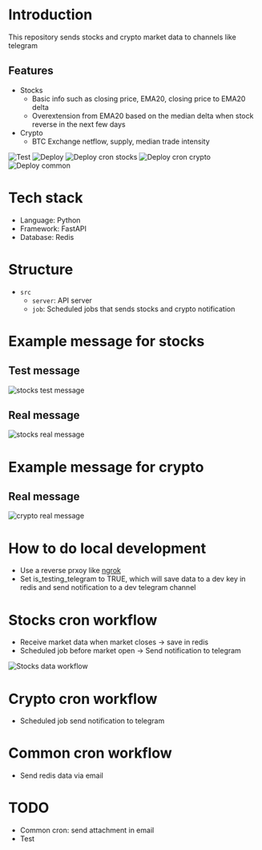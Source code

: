 # Introduction
This repository sends stocks and crypto market data to channels like telegram

## Features
* Stocks
  * Basic info such as closing price, EMA20, closing price to EMA20 delta
  * Overextension from EMA20 based on the median delta when stock reverse in the next few days
* Crypto
  * BTC Exchange netflow, supply, median trade intensity

![Test](https://github.com/hanchiang/market-data-notification/actions/workflows/test.yml/badge.svg)
![Deploy](https://github.com/hanchiang/market-data-notification/actions/workflows/deploy.yml/badge.svg)
![Deploy cron stocks](https://github.com/hanchiang/market-data-notification/actions/workflows/deploy-cron-stocks.yml/badge.svg)
![Deploy cron crypto](https://github.com/hanchiang/market-data-notification/actions/workflows/deploy-cron-crypto.yml/badge.svg)
![Deploy common](https://github.com/hanchiang/market-data-notification/actions/workflows/deploy-common-cron.yml/badge.svg)

# Tech stack
* Language: Python
* Framework: FastAPI
* Database: Redis

# Structure
* `src`
  * `server`: API server
  * `job`: Scheduled jobs that sends stocks and crypto notification

# Example message for stocks
## Test message
![stocks test message](images/telegram_stocks_test_message.png)

## Real message
![stocks real message](images/telegram_stocks_real_message.png)

# Example message for crypto
## Real message
![crypto real message](images/telegram_crypto_message.png)

# How to do local development
* Use a reverse prxoy like [ngrok](https://ngrok.com/)
* Set is_testing_telegram to TRUE, which will save data to a dev key in redis and send notification to a dev telegram channel

# Stocks cron workflow
* Receive market data when market closes -> save in redis
* Scheduled job before market open -> Send notification to telegram

![Stocks data workflow](images/tradingview-daily-stocks-info.png)

# Crypto cron workflow
* Scheduled job send notification to telegram

# Common cron workflow
* Send redis data via email

# TODO
* Common cron: send attachment in email
* Test